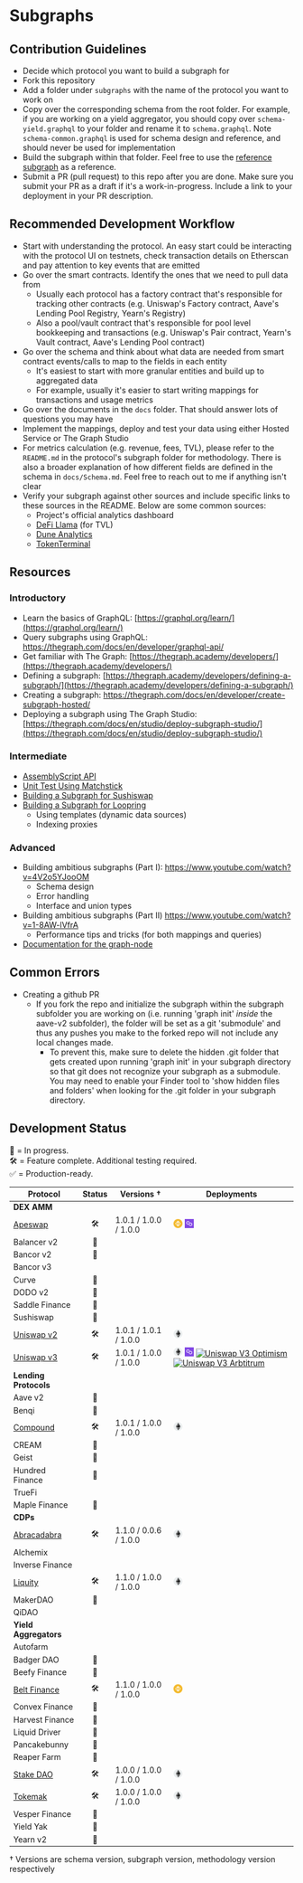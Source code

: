 # Subgraphs

## Contribution Guidelines

- Decide which protocol you want to build a subgraph for
- Fork this repository
- Add a folder under `subgraphs` with the name of the protocol you want to work on
- Copy over the corresponding schema from the root folder. For example, if you are working on a yield aggregator, you should copy over `schema-yield.graphql` to your folder and rename it to `schema.graphql`. Note `schema-common.graphql` is used for schema design and reference, and should never be used for implementation
- Build the subgraph within that folder. Feel free to use the [reference subgraph](./subgraphs/_reference_/) as a reference.
- Submit a PR (pull request) to this repo after you are done. Make sure you submit your PR as a draft if it's a work-in-progress. Include a link to your deployment in your PR description.

## Recommended Development Workflow

- Start with understanding the protocol. An easy start could be interacting with the protocol UI on testnets, check transaction details on Etherscan and pay attention to key events that are emitted
- Go over the smart contracts. Identify the ones that we need to pull data from
  - Usually each protocol has a factory contract that's responsible for tracking other contracts (e.g. Uniswap's Factory contract, Aave's Lending Pool Registry, Yearn's Registry)
  - Also a pool/vault contract that's responsible for pool level bookkeeping and transactions (e.g. Uniswap's Pair contract, Yearn's Vault contract, Aave's Lending Pool contract)
- Go over the schema and think about what data are needed from smart contract events/calls to map to the fields in each entity
  - It's easiest to start with more granular entities and build up to aggregated data
  - For example, usually it's easier to start writing mappings for transactions and usage metrics
- Go over the documents in the `docs` folder. That should answer lots of questions you may have
- Implement the mappings, deploy and test your data using either Hosted Service or The Graph Studio
- For metrics calculation (e.g. revenue, fees, TVL), please refer to the `README.md` in the protocol's subgraph folder for methodology. There is also a broader explanation of how different fields are defined in the schema in `docs/Schema.md`. Feel free to reach out to me if anything isn't clear
- Verify your subgraph against other sources and include specific links to these sources in the README. Below are some common sources:
  - Project's official analytics dashboard
  - [DeFi Llama](https://defillama.com/) (for TVL)
  - [Dune Analytics](https://dune.xyz/)
  - [TokenTerminal](https://www.tokenterminal.com/terminal)

## Resources

### Introductory

- Learn the basics of GraphQL: [https://graphql.org/learn/](https://graphql.org/learn/)
- Query subgraphs using GraphQL: https://thegraph.com/docs/en/developer/graphql-api/
- Get familiar with The Graph: [https://thegraph.academy/developers/](https://thegraph.academy/developers/)
- Defining a subgraph: [https://thegraph.academy/developers/defining-a-subgraph/](https://thegraph.academy/developers/defining-a-subgraph/)
- Creating a subgraph: https://thegraph.com/docs/en/developer/create-subgraph-hosted/
- Deploying a subgraph using The Graph Studio: [https://thegraph.com/docs/en/studio/deploy-subgraph-studio/](https://thegraph.com/docs/en/studio/deploy-subgraph-studio/)

### Intermediate

- [AssemblyScript API](https://thegraph.com/docs/en/developer/assemblyscript-api/)
- [Unit Test Using Matchstick](https://thegraph.com/docs/en/developer/matchstick/)
- [Building a Subgraph for Sushiswap](https://docs.simplefi.finance/subgraph-development-documentation/sushiswap-subgraph-development)
- [Building a Subgraph for Loopring](https://www.youtube.com/watch?v=SNmzhwlQqgU)
  - Using templates (dynamic data sources)
  - Indexing proxies

### Advanced

- Building ambitious subgraphs (Part I): https://www.youtube.com/watch?v=4V2o5YJooOM
  - Schema design
  - Error handling
  - Interface and union types
- Building ambitious subgraphs (Part II) https://www.youtube.com/watch?v=1-8AW-lVfrA
  - Performance tips and tricks (for both mappings and queries)
- [Documentation for the graph-node](https://github.com/graphprotocol/graph-node/tree/master/docs)

## Common Errors

- Creating a github PR
  - If you fork the repo and initialize the subgraph within the subgraph subfolder you are working on (i.e. running 'graph init' *inside* the aave-v2 subfolder), the folder will be set as a git 'submodule' and thus any pushes you make to the forked repo will not include any local changes made. 
    - To prevent this, make sure to delete the hidden .git folder that gets created upon running 'graph init' in your subgraph directory so that git does not recognize your subgraph as a submodule. You may need to enable your Finder tool to 'show hidden files and folders' when looking for the .git folder in your subgraph directory. 
    
## Development Status

🔨 = In progress.  
🛠 = Feature complete. Additional testing required.  
✅ = Production-ready.  

| Protocol |  Status | Versions † | Deployments |
| ------- |  :------: | --- | --- |
| **DEX AMM** |    | |
| [Apeswap](https://apeswap.finance/) | 🛠 | 1.0.1 / 1.0.0 / 1.0.0 | [![Apeswap BSC](./docs/images/chains/bsc.png)](https://thegraph.com/hosted-service/subgraph/messari/apeswap-bsc) [![Apeswap Polygon](./docs/images/chains/polygon.png)](https://thegraph.com/hosted-service/subgraph/messari/apeswap-polygon) |
| Balancer v2 | 🔨 | | |
| Bancor v2 | 🔨 | | |
| Bancor v3 | | | |
| Curve | 🔨 | | |
| DODO v2 | 🔨 | | |
| Saddle Finance | 🔨 | | |
| Sushiswap | 🔨 | | |
| [Uniswap v2](https://uniswap.org/) | 🛠 | 1.0.1 / 1.0.1 / 1.0.0 | [![Uniswap V2](./docs/images/chains/ethereum.png)](https://thegraph.com/hosted-service/subgraph/messari/uniswap-v2) |
| [Uniswap v3](https://uniswap.org/) | 🛠 | 1.0.1 / 1.0.0 / 1.0.0 | [![Uniswap V3](./docs/images/chains/ethereum.png)](https://thegraph.com/hosted-service/subgraph/messari/uniswap-v3) [![Uniswap V3 Polygon](./docs/images/chains/polygon.png)](https://thegraph.com/hosted-service/subgraph/messari/uniswap-v3-polygon) [![Uniswap V3 Optimism](https://messari.io/asset-images/51809842-fb42-470e-ab2d-1095334a5a4d/16.png?v=2)](https://thegraph.com/hosted-service/subgraph/messari/uniswap-v3-optimism) [![Uniswap V3 Arbtitrum](https://messari.io/asset-images/a288b358-f3d3-4ecd-aa30-c45c84f666ee/16.png?v=2)](https://thegraph.com/hosted-service/subgraph/messari/uniswap-v3-arbitrum)|
| **Lending Protocols** |    | |
| Aave v2 | 🔨 | | |
| Benqi | 🔨 | | |
| [Compound](https://compound.finance/) | 🛠 | 1.0.1 / 1.0.0 / 1.0.0 | [![Compund Ethereum](./docs/images/chains/ethereum.png)](https://thegraph.com/hosted-service/subgraph/messari/compound-ethereum) |
| CREAM | 🔨 | | |
| Geist | 🔨 | | |
| Hundred Finance | 🔨 | | |
| TrueFi |   | | |
| Maple Finance | 🔨 | | |
| **CDPs** |    | |
| [Abracadabra](https://abracadabra.money/) | 🛠 | 1.1.0 / 0.0.6 / 1.0.0| [![Abracadabra Money](./docs/images/chains/ethereum.png)](https://thegraph.com/hosted-service/subgraph/messari/abracadabra-money) |
| Alchemix |   | | |
| Inverse Finance |   | | |
| [Liquity](https://www.liquity.org/) | 🛠 | 1.1.0 / 1.0.0 / 1.0.0 | [![Liquity Ethereum](./docs/images/chains/ethereum.png)](https://thegraph.com/hosted-service/subgraph/messari/liquity-ethereum) |
| MakerDAO | 🔨 | | |
| QiDAO |   | | |
| **Yield Aggregators** |     | |
| Autofarm |  | | |
| Badger DAO | 🔨 | | |
| Beefy Finance | 🔨 | | |
| [Belt Finance](https://belt.fi/landing) | 🛠 | 1.1.0 / 1.0.0 / 1.0.0 | [![Belt BSC](./docs/images/chains/bsc.png)](https://thegraph.com/hosted-service/subgraph/messari/belt-finance-bsc) |
| Convex Finance | 🔨  | | |
| Harvest Finance | 🔨  | | |
| Liquid Driver | 🔨  | | |
| Pancakebunny | 🔨 | | |
| Reaper Farm | 🔨  | | |
| [Stake DAO](https://stakedao.org/) | 🛠 | 1.0.0 / 1.0.0 / 1.0.0 | [![Stake DAO](./docs/images/chains/ethereum.png)](https://thegraph.com/hosted-service/subgraph/messari/stake-dao)|
| [Tokemak](https://www.tokemak.xyz/) | 🛠 | 1.0.0 / 1.0.0 / 1.0.0 | [![Tokemac](./docs/images/chains/ethereum.png)](https://thegraph.com/hosted-service/subgraph/messari/tokemak)|
| Vesper Finance | 🔨 | | |
| Yield Yak | 🔨 | | |
| Yearn v2 | 🔨 | | |

† Versions are schema version, subgraph version, methodology version respectively
